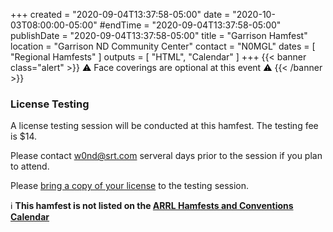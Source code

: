 +++
created = "2020-09-04T13:37:58-05:00"
date = "2020-10-03T08:00:00-05:00"
#endTime = "2020-09-04T13:37:58-05:00"
publishDate = "2020-09-04T13:37:58-05:00"
title = "Garrison Hamfest"
location = "Garrison ND Community Center"
contact = "N0MGL"
dates = [ "Regional Hamfests" ]
outputs = [ "HTML", "Calendar" ]
+++
{{< banner class="alert" >}}
<span style="color:black;">:warning:</span> Face coverings are optional at this event <span style="color:black;">:warning:</span>
{{< /banner >}}

### License Testing

A license testing session will be conducted at this hamfest. The testing
fee is $14.

Please contact w0nd@srt.com serveral days prior to the session if you plan to attend.

Please [bring a copy of your license](http://www.arrl.org/what-to-bring-to-an-exam-session) to the testing session. 

:information_source: **This hamfest is not listed on the
[ARRL Hamfests and Conventions Calendar](http://www.arrl.org/hamfests-and-conventions-calendar)**

